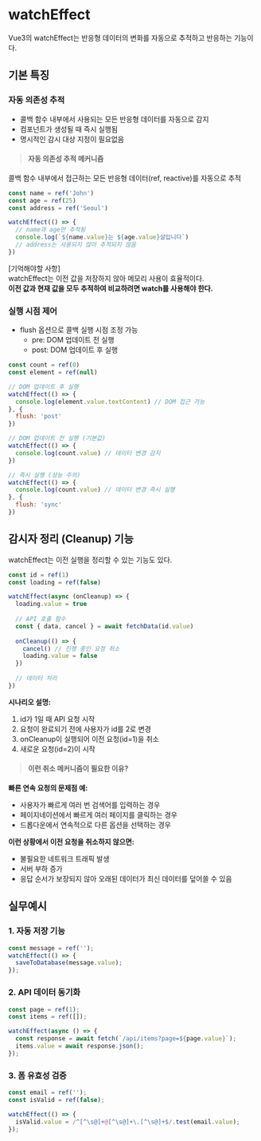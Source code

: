 # watchEffect
Vue3의 watchEffect는 반응형 데이터의 변화를 자동으로 추적하고 반응하는 기능이다.

## 기본 특징

### 자동 의존성 추적
+ 콜백 함수 내부에서 사용되는 모든 반응형 데이터를 자동으로 감지
+ 컴포넌트가 생성될 때 즉시 실행됨
+ 명시적인 감시 대상 지정이 필요없음

> #### 자동 의존성 추적 메커니즘
콜백 함수 내부에서 접근하는 모든 반응형 데이터(ref, reactive)를 자동으로 추적
```js
const name = ref('John')
const age = ref(25)
const address = ref('Seoul')

watchEffect(() => {
  // name과 age만 추적됨
  console.log(`${name.value}는 ${age.value}살입니다`)
  // address는 사용되지 않아 추적되지 않음
})
```
[기억해야할 사항] <br>
watchEffect는 이전 값을 저장하지 않아 메모리 사용이 효율적이다. <br>
**이전 값과 현재 값을 모두 추적하여 비교하려면 watch를 사용해야 한다.**

### 실행 시점 제어
+ flush 옵션으로 콜백 실행 시점 조정 가능
  + pre: DOM 업데이트 전 실행
  + post: DOM 업데이트 후 실행
```js
const count = ref(0)
const element = ref(null)

// DOM 업데이트 후 실행
watchEffect(() => {
  console.log(element.value.textContent) // DOM 접근 가능
}, {
  flush: 'post'
})

// DOM 업데이트 전 실행 (기본값)
watchEffect(() => {
  console.log(count.value) // 데이터 변경 감지
})

// 즉시 실행 (성능 주의)
watchEffect(() => {
  console.log(count.value) // 데이터 변경 즉시 실행
}, {
  flush: 'sync'
})
```

## 감시자 정리 (Cleanup) 기능
watchEffect는 이전 실행을 정리할 수 있는 기능도 있다.
```js
const id = ref(1)
const loading = ref(false)

watchEffect(async (onCleanup) => {
  loading.value = true
  
  // API 호출 함수
  const { data, cancel } = await fetchData(id.value)
  
  onCleanup(() => {
    cancel() // 진행 중인 요청 취소
    loading.value = false
  })
  
  // 데이터 처리
})
```
**시나리오 설명:**
1. id가 1일 때 API 요청 시작
2. 요청이 완료되기 전에 사용자가 id를 2로 변경
3. onCleanup이 실행되어 이전 요청(id=1)을 취소
4. 새로운 요청(id=2)이 시작

> #### 이런 취소 메커니즘이 필요한 이유?
**빠른 연속 요청의 문제점 예:**
+ 사용자가 빠르게 여러 번 검색어를 입력하는 경우
+ 페이지네이션에서 빠르게 여러 페이지를 클릭하는 경우
+ 드롭다운에서 연속적으로 다른 옵션을 선택하는 경우 <br>

**이런 상황에서 이전 요청을 취소하지 않으면:**
+ 불필요한 네트워크 트래픽 발생
+ 서버 부하 증가
+ 응답 순서가 보장되지 않아 오래된 데이터가 최신 데이터를 덮어쓸 수 있음

## 실무예시

### 1. 자동 저장 기능
```js
const message = ref('');
watchEffect(() => {
  saveToDatabase(message.value);
});
```

### 2. API 데이터 동기화
```js
const page = ref(1);
const items = ref([]);

watchEffect(async () => {
  const response = await fetch(`/api/items?page=${page.value}`);
  items.value = await response.json();
});
```

### 3. 폼 유효성 검증
```js
const email = ref('');
const isValid = ref(false);

watchEffect(() => {
  isValid.value = /^[^\s@]+@[^\s@]+\.[^\s@]+$/.test(email.value);
});
```
